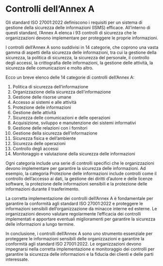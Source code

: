 # Controlli dell’Annex A

Gli standard ISO 27001:2022 definiscono i requisiti per un sistema di gestione della sicurezza delle informazioni (ISMS) efficace. All’interno di questi standard, l’Annex A elenca i 93 controlli di sicurezza che le organizzazioni devono implementare per proteggere le proprie informazioni.

I controlli dell’Annex A sono suddivisi in 14 categorie, che coprono una vasta gamma di aspetti della sicurezza delle informazioni, tra cui la gestione della sicurezza, la politica di sicurezza, la sicurezza del personale, il controllo degli accessi, la crittografia delle informazioni, la gestione delle attività, la sicurezza delle comunicazioni e molto altro.

Ecco un breve elenco delle 14 categorie di controlli dell’Annex A:

1. Politica di sicurezza dell’informazione
2. Organizzazione della sicurezza dell’informazione
3. Gestione delle risorse umane
4. Accesso ai sistemi e alle attività
5. Protezione delle informazioni
6. Gestione delle attività
7. Sicurezza delle comunicazioni e delle operazioni
8. Acquisizione, sviluppo e manutenzione dei sistemi informativi
9. Gestione delle relazioni con i fornitori
10. Gestione della sicurezza dell’informazione
11. Sicurezza fisica e dell’ambiente
12. Sicurezza delle operazioni
13. Controllo degli accessi
14. Monitoraggio e valutazione della sicurezza delle informazioni

Ogni categoria include una serie di controlli specifici che le organizzazioni devono implementare per garantire la sicurezza delle informazioni. Ad esempio, la categoria Protezione delle informazioni include controlli come il controllo dell’accesso ai dati, la gestione dei diritti d’autore e delle licenze software, la protezione delle informazioni sensibili e la protezione delle informazioni durante il trasferimento.

La corretta implementazione dei controlli dell’Annex A è fondamentale per garantire la conformità agli standard ISO 27001:2022 e proteggere le informazioni sensibili dell’organizzazione da minacce interne ed esterne. Le organizzazioni devono valutare regolarmente l’efficacia dei controlli implementati e apportare eventuali miglioramenti per garantire la sicurezza delle informazioni a lungo termine.

In conclusione, i controlli dell’Annex A sono uno strumento essenziale per proteggere le informazioni sensibili delle organizzazioni e garantire la conformità agli standard ISO 27001:2022. Le organizzazioni devono impegnarsi nella corretta implementazione e monitoraggio dei controlli per garantire la sicurezza delle informazioni e la fiducia dei clienti e delle parti interessate.